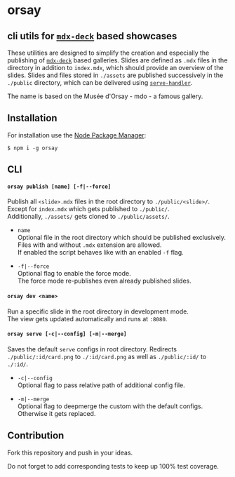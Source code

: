 # orsay
## cli utils for [`mdx-deck`][mdx] based showcases

These utilities are designed to simplify the creation and especially the publishing of [`mdx-deck`][mdx] based galleries. Slides are defined as `.mdx` files in the directory in addition to `index.mdx`, which should provide an overview of the slides. Slides and files stored in `./assets` are published successively in the `./public` directory, which can be delivered using [`serve-handler`][servehandler].

The name is based on the Musée d'Orsay - mdo - a famous gallery.

## Installation
For installation use the [Node Package Manager][npm]:
```
$ npm i -g orsay
```

## CLI
#### `orsay publish [name] [-f|--force]`
Publish all `<slide>.mdx` files in the root directory to `./public/<slide>/`.  
Except for `index.mdx` which gets published to `./public/`.  
Additionally, `./assets/` gets cloned to `./public/assets/`.

- `name`  
Optional file in the root directory which should be published exclusively.   
Files with and without `.mdx` extension are allowed.  
If enabled the script behaves like with an enabled `-f` flag.

- `-f|--force`  
Optional flag to enable the force mode.  
The force mode re-publishes even already published slides.


#### `orsay dev <name>`
Run a specific slide in the root directory in development mode.  
The view gets updated automatically and runs at `:8080`.


#### `orsay serve [-c|--config] [-m|--merge]`
Saves the default `serve` configs in root directory. 
Redirects `./public/:id/card.png` to `./:id/card.png` as well as `./public/:id/` to `./:id/`.

- `-c|--config`  
Optional flag to pass relative path of additional config file.  

- `-m|--merge`  
Optional flag to deepmerge the custom with the default configs.  
Otherwise it gets replaced.


## Contribution
Fork this repository and push in your ideas.

Do not forget to add corresponding tests to keep up 100% test coverage.

[npm]: https://github.com/npm/npm
[mdx]: https://github.com/jxnblk/mdx-deck
[servehandler]: https://github.com/zeit/serve-handler
